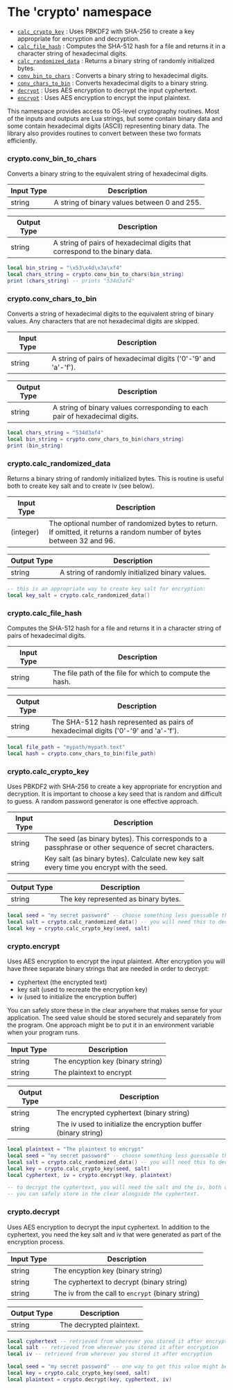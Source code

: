 # The 'crypto' namespace

- [`calc_crypto_key`](#cryptocalc_crypto_key) : Uses PBKDF2 with SHA-256 to create a key appropriate for encryption and decryption.
- [`calc_file_hash`](#cryptocalc_file_hash) : Computes the SHA-512 hash for a file and returns it in a character string of hexadecimal digits.
- [`calc_randomized_data`](#cryptocalc_randomized_data) : Returns a binary string of randomly initialized bytes.
- [`conv_bin_to_chars`](#cryptoconv_bin_to_chars) : Converts a binary string to hexadecimal digits.
- [`conv_chars_to_bin`](#cryptoconv_chars_to_bin) : Converts hexadecimal digits to a binary string.
- [`decrypt`](#cryptodecrypt) : Uses AES encryption to decrypt the input cyphertext.
- [`encrypt`](#cryptoencrypt) : Uses AES encryption to encrypt the input plaintext.

This namespace provides access to OS-level cryptography routines. Most of the inputs and outputs are Lua strings, but some contain binary data and some contain hexadecimal digits (ASCII) representing binary data. The library also provides routines to convert between these two formats efficiently.

### crypto.conv\_bin\_to\_chars

Converts a binary string to the equivalent string of hexadecimal digits.

|Input Type|Description|
|----------|-----------|
|string|A string of binary values between 0 and 255.|

|Output Type|Description|
|----------|-----------|
|string|A string of pairs of hexadecimal digits that correspond to the binary data.|

```lua
local bin_string = "\x53\x4d\x3a\xf4"
local chars_string = crypto.conv_bin_to_chars(bin_string)
print (chars_string) -- prints "534d3af4"
```

### crypto.conv\_chars\_to\_bin

Converts a string of hexadecimal digits to the equivalent string of binary values. Any characters that are not hexadecimal digits are skipped.

|Input Type|Description|
|----------|-----------|
|string|A string of pairs of hexadecimal digits ('0'-'9' and 'a'-'f').|

|Output Type|Description|
|----------|-----------|
|string|A string of binary values corresponding to each pair of hexadecimal digits.|

```lua
local chars_string = "534d3af4"
local bin_string = crypto.conv_chars_to_bin(chars_string)
print (bin_string)
```

### crypto.calc\_randomized\_data

Returns a binary string of randomly initialized bytes. This is routine is useful both to create key salt and to create iv (see below).

|Input Type|Description|
|----------|-----------|
|(integer)|The optional number of randomized bytes to return. If omitted, it returns a random number of bytes between 32 and 96. |

|Output Type|Description|
|----------|-----------|
|string|A string of randomly initialized binary values.|


```lua
-- this is an appropriate way to create key salt for encryption:
local key_salt = crypto.calc_randomized_data()
```

### crypto.calc\_file\_hash

Computes the SHA-512 hash for a file and returns it in a character string of pairs of hexadecimal digits.

|Input Type|Description|
|----------|-----------|
|string|The file path of the file for which to compute the hash.|


|Output Type|Description|
|----------|-----------|
|string|The SHA-512 hash represented as pairs of hexadecimal digits ('0'-'9' and 'a'-'f').|


```lua
local file_path = "mypath/mypath.text"
local hash = crypto.conv_chars_to_bin(file_path)
```

### crypto.calc\_crypto\_key

Uses PBKDF2 with SHA-256 to create a key appropriate for encryption and decryption. It is important to choose a key seed that is random and difficult to guess. A random password generator is one effective approach.

|Input Type|Description|
|----------|-----------|
|string|The seed (as binary bytes). This corresponds to a passphrase or other sequence of secret characters.|
|string|Key salt (as binary bytes). Calculate new key salt every time you encrypt with the seed.|

|Output Type|Description|
|-----------|-----------|
|string|The key represented as binary bytes.|

```lua
local seed = "my secret password" -- choose something less guessable than this
local salt = crypto.calc_randomized_data() -- you will need this to decrypt
local key = crypto.calc_crypto_key(seed, salt)
```

### crypto.encrypt

Uses AES encryption to encrypt the input plaintext. After encryption you will have three separate binary strings that are needed in order to decrypt:

- cyphertext (the encrypted text)
- key salt (used to recreate the encryption key)
- iv (used to initialize the encryption buffer)

You can safely store these in the clear anywhere that makes sense for your application. The seed value should be stored securely and separately from the program. One approach might be to put it in an environment variable when your program runs.

|Input Type|Description|
|----------|-----------|
|string|The encyption key (binary string)|
|string|The plaintext to encrypt|


|Output Type|Description|
|-----------|-----------|
|string|The encrypted cyphertext (binary string)|
|string|The iv used to initialize the encryption buffer (binary string)|

```lua
local plaintext = "The plaintext to encrypt"
local seed = "my secret password" -- choose something less guessable than this
local salt = crypto.calc_randomized_data() -- you will need this to decrypt
local key = crypto.calc_crypto_key(seed, salt)
local cyphertext, iv = crypto.encrypt(key, plaintext)

-- to decrypt the cyphertext, you will need the salt and the iv, both of which
-- you can safely store in the clear alongside the cyphertext.
```

### crypto.decrypt

Uses AES encryption to decrypt the input cyphertext. In addition to the cyphertext, you
need the key salt and iv that were generated as part of the encryption process.


|Input Type|Description|
|----------|-----------|
|string|The encyption key (binary string)|
|string|The cyphertext to decrypt (binary string)|
|string|The iv from the call to `encrypt` (binary string)|

|Output Type|Description|
|-----------|-----------|
|string|The decrypted plaintext.|

```lua
local cyphertext -- retrieved from wherever you stored it after encryption
local salt -- retrieved from wherever you stored it after encryption
local iv -- retrieved from wherever you stored it after encryption

local seed = "my secret password" -- one way to get this value might be an environment variable
local key = crypto.calc_crypto_key(seed, salt)
local plaintext = crypto.decrypt(key, cyphertext, iv)
```
